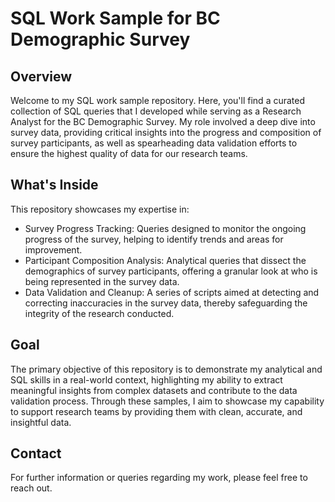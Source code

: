 # SQL Work Sample for BC Demographic Survey
## Overview
Welcome to my SQL work sample repository. Here, you'll find a curated collection of SQL queries that I developed while serving as a Research Analyst for the BC Demographic Survey. My role involved a deep dive into survey data, providing critical insights into the progress and composition of survey participants, as well as spearheading data validation efforts to ensure the highest quality of data for our research teams.

## What's Inside
This repository showcases my expertise in:

* Survey Progress Tracking: Queries designed to monitor the ongoing progress of the survey, helping to identify trends and areas for improvement.
* Participant Composition Analysis: Analytical queries that dissect the demographics of survey participants, offering a granular look at who is being represented in the survey data.
* Data Validation and Cleanup: A series of scripts aimed at detecting and correcting inaccuracies in the survey data, thereby safeguarding the integrity of the research conducted.

## Goal
The primary objective of this repository is to demonstrate my analytical and SQL skills in a real-world context, highlighting my ability to extract meaningful insights from complex datasets and contribute to the data validation process. Through these samples, I aim to showcase my capability to support research teams by providing them with clean, accurate, and insightful data.

## Contact
For further information or queries regarding my work, please feel free to reach out.
